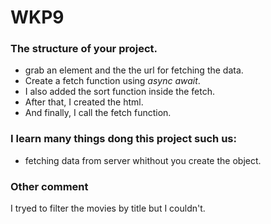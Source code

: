 # WKP9

### The structure of your project.
- grab an element and the the url for fetching the data.
- Create a fetch function using *async await*.
- I also added the sort function inside the fetch.
- After that, I created the html.
- And finally, I call the fetch function.
### I learn many things dong this project such us:
- fetching data from server whithout you create the object.
### Other comment
I tryed to filter the movies by title but I couldn't.